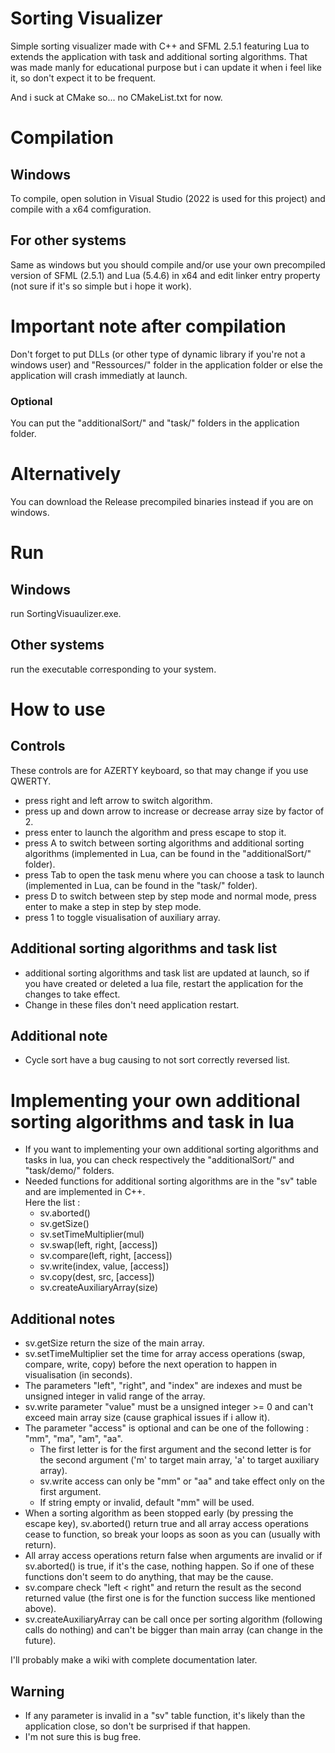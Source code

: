 # Sorting Visualizer

Simple sorting visualizer made with C++ and SFML 2.5.1 featuring Lua to extends the application with task and additional sorting algorithms.
That was made manly for educational purpose but i can update it when i feel like it, so don't expect it to be frequent.

And i suck at CMake so... no CMakeList.txt for now.

# Compilation
## Windows

To compile, open solution in Visual Studio (2022 is used for this project) and compile with a x64 comfiguration.

## For other systems

Same as windows but you should compile and/or use your own precompiled version of SFML (2.5.1) and Lua (5.4.6) in x64 and edit linker entry property (not sure if it's so simple but i hope it work).

# Important note after compilation

Don't forget to put DLLs (or other type of dynamic library if you're not a windows user) and "Ressources/" folder in the application folder or else the application will crash immediatly at launch.

### Optional

You can put the "additionalSort/" and "task/" folders in the application folder.

# Alternatively

You can download the Release precompiled binaries instead if you are on windows.

# Run

## Windows

run SortingVisuaulizer.exe.

## Other systems

run the executable corresponding to your system.

# How to use

## Controls

These controls are for AZERTY keyboard, so that may change if you use QWERTY.

* press right and left arrow to switch algorithm.<br>
* press up and down arrow to increase or decrease array size by factor of 2.<br>
* press enter to launch the algorithm and press escape to stop it.<br>
* press A to switch between sorting algorithms and additional sorting algorithms (implemented in Lua, can be found in the "additionalSort/" folder).<br>
* press Tab to open the task menu where you can choose a task to launch (implemented in Lua, can be found in the "task/" folder).<br>
* press D to switch between step by step mode and normal mode, press enter to make a step in step by step mode.
* press 1 to toggle visualisation of auxiliary array.

## Additional sorting algorithms and task list

* additional sorting algorithms and task list are updated at launch, so if you have created or deleted a lua file, restart the application for the changes to take effect.
* Change in these files don't need application restart.

## Additional note

* Cycle sort have a bug causing to not sort correctly reversed list.

# Implementing your own additional sorting algorithms and task in lua

* If you want to implementing your own additional sorting algorithms and tasks in lua, you can check respectively the "additionalSort/" and "task/demo/" folders.<br>
* Needed functions for additional sorting algorithms are in the "sv" table and are implemented in C++.<br>
  Here the list :
  * sv.aborted()
  * sv.getSize()
  * sv.setTimeMultiplier(mul)
  * sv.swap(left, right, [access])
  * sv.compare(left, right, [access])
  * sv.write(index, value, [access])
  * sv.copy(dest, src, [access])
  * sv.createAuxiliaryArray(size)

## Additional notes

* sv.getSize return the size of the main array.<br>
* sv.setTimeMultiplier set the time for array access operations (swap, compare, write, copy) before the next operation to happen in visualisation (in seconds).<br>
* The parameters "left", "right", and "index" are indexes and must be unsigned integer in valid range of the array.<br>
* sv.write parameter "value" must be a unsigned integer >= 0 and can't exceed main array size (cause graphical issues if i allow it).<br>
* The parameter "access" is optional and can be one of the following : "mm", "ma", "am", "aa".
  * The first letter is for the first argument and the second letter is for the second argument ('m' to target main array, 'a' to target auxiliary array).
  * sv.write access can only be "mm" or "aa" and take effect only on the first argument.
  * If string empty or invalid, default "mm" will be used.
* When a sorting algorithm as been stopped early (by pressing the escape key), sv.aborted() return true and all array access operations cease to function, so break your loops as soon as you can (usually with return).<br>
* All array access operations return false when arguments are invalid or if sv.aborted() is true, if it's the case, nothing happen. So if one of these functions don't seem to do anything, that may be the cause.<br>
* sv.compare check "left < right" and return the result as the second returned value (the first one is for the function success like mentioned above).<br>
* sv.createAuxiliaryArray can be call once per sorting algorithm (following calls do nothing) and can't be bigger than main array (can change in the future).<br>

I'll probably make a wiki with complete documentation later.<br>

## Warning

* If any parameter is invalid in a "sv" table function, it's likely than the application close, so don't be surprised if that happen.<br>
* I'm not sure this is bug free.<br>
